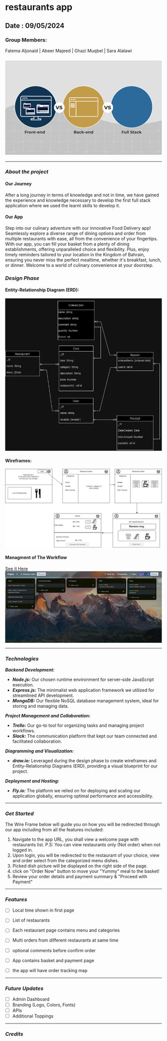 # restaurants app 

## Date : 09/05/2024
### Group Members:
Fatema Aljonaid | Abeer Majeed | Ghazi Muqbel | Sara Alalawi

### ![alt text](./images/image.png)
***


### ***About the project***
#### Our Journey
 After a long journey in terms of knowledge and not in time, we have gained the experience and knowledge necessary to develop the first full stack application where we used the learnt skills to develop it.

#### Our App 
Step into our culinary adventure with our innovative Food Delivery app! Seamlessly explore a diverse range of dining options and order from multiple restaurants with ease, all from the convenience of your fingertips. With our app, you can fill your basket from a plenty of dining establishments, offering unparalleled choice and flexibility. Plus, enjoy timely reminders tailored to your location in the Kingdom of Bahrain, ensuring you never miss the perfect mealtime, whether it's breakfast, lunch, or dinner. Welcome to a world of culinary convenience at your doorstep.

### ***Design Phase***

#### Entity-Relationship Diagram (ERD):
![ERD](./images/erd2.drawio.png)

#### Wireframes:
![Wireframes](./images/appUI.drawio.png)

#### Managment of The Workflow
[See it Here](https://trello.com/b/TRVA5v78/project)
![Workflow](./images/sprint2.png)


___

### ***Technologies***
***Backend Development:***
- ***Node.js:*** Our chosen runtime environment for server-side JavaScript execution.
- ***Express.js:*** The minimalist web application framework we utilized for streamlined API development.
- ***MongoDB:*** Our flexible NoSQL database management system, ideal for storing and managing data.

***Project Management and Collaboration:***
- ***Trello:*** Our go-to tool for organizing tasks and managing project workflows.
- ***Slack:*** The communication platform that kept our team connected and facilitated collaboration.

***Diagramming and Visualization:***
- ***draw.io:*** Leveraged during the design phase to create wireframes and Entity-Relationship Diagrams (ERD), providing a visual blueprint for our project.

***Deployment and Hosting:***
- ***Fly.io:***  The platform we relied on for deploying and scaling our application globally, ensuring optimal performance and accessibility.

___

### ***Get Started***

The Wire Frame below will guide you on how you will be redirected through our app including from all the features included:

1. Navigate to the app URL, you shall view a welcome page with restaurants list. P.S: You can view restaurants only (Not order) when not logged in.
2. Upon login, you will be redirected to the restaurant of your choice, view and order select from the categorized menu dishes.
3. Picked dish picture will be displayed on the right side of  the page.
4. click on "Order Now" button to move your "Yummy" meal to the basket!
5. Review your order details and payment summary & "Proceed with Payment"

___
### ***Features***
- [ ] Local time shown in first page
- [ ] List of restaurants
- [ ] Each restaurant page contains menu and categories
- [ ] Multi orders from different restaurants at same time
- [ ] optional comments before confirm order
- [ ] App contains basket and payment page
- [ ] the app will have order tracking map


___
### ***Future Updates***
- [ ] Admin Dashboard
- [ ] Branding (Logo, Colors, Fonts)
- [ ] APIs
- [ ] Additional Toppings

___
### ***Credits***
